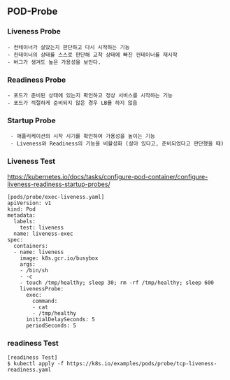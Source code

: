 ## POD-Probe

### Liveness Probe
```
- 컨테이너가 살았는지 판단하고 다시 시작하는 기능
- 컨테이너의 상태를 스스로 판단해 교착 상태에 빠진 컨테이너를 재시작
- 버그가 생겨도 높은 가용성을 보인다.
```

### Readiness Probe
```
- 포드가 준비된 상태에 있는지 확인하고 정상 서비스를 시작하는 기능
- 포드가 적절하게 준비되지 않은 경우 LB를 하지 않음
```

### Startup Probe
```
 - 애플리케이션의 시작 시기를 확인하여 가용성을 높이는 기능
 - Liveness와 Readiness의 기능을 비활성화 (살아 있다고, 준비되었다고 판단했을 때)
```

### Liveness Test
https://kubernetes.io/docs/tasks/configure-pod-container/configure-liveness-readiness-startup-probes/
```
[pods/probe/exec-liveness.yaml]
apiVersion: v1
kind: Pod
metadata:
  labels:
    test: liveness
  name: liveness-exec
spec:
  containers:
  - name: liveness
    image: k8s.gcr.io/busybox
    args:
    - /bin/sh
    - -c
    - touch /tmp/healthy; sleep 30; rm -rf /tmp/healthy; sleep 600
    livenessProbe:
      exec:
        command:
        - cat
        - /tmp/healthy
      initialDelaySeconds: 5
      periodSeconds: 5
```
### readiness Test
```
[readiness Test]
$ kubectl apply -f https://k8s.io/examples/pods/probe/tcp-liveness-readiness.yaml
```
